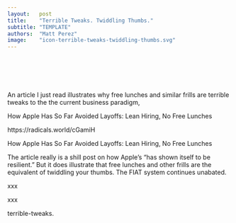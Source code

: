 ```yaml
---
layout:   post
title:    "Terrible Tweaks. Twiddling Thumbs."
subtitle: "TEMPLATE"
authors:  "Matt Perez"
image:    "icon-terrible-tweaks-twiddling-thumbs.svg"
---
```


<div style="display:none;">
 <p></p>
</div>

<h1>&nbsp;</h1>
 <p>An article I just read illustrates why free lunches and similar frills are terrible tweaks to the the current business paradigm,</p>
  <p clas="_quotation">How Apple Has So Far Avoided Layoffs: Lean Hiring, No Free Lunches</p>
  <p clas="_signature">https://radicals.world/cGamiH</p>
  <p clas="_citation">How Apple Has So Far Avoided Layoffs: Lean Hiring, No Free Lunches</p>
 <p>The article really is a shill post on how Apple&rsquo;s &ldquo;has shown itself to be resilient.&rdquo; But it does illustrate that free lunches and other frills are the equivalent of twiddling your thumbs. The <span class="_paradigm">FIAT</span> system continues unabated.</p>
 <p>xxx</p>
 <p>xxx</p>


terrible-tweaks.